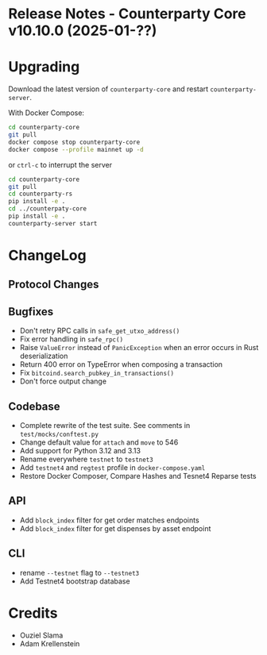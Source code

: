 # Release Notes - Counterparty Core v10.10.0 (2025-01-??)


# Upgrading

Download the latest version of `counterparty-core` and restart `counterparty-server`.

With Docker Compose:

```bash
cd counterparty-core
git pull
docker compose stop counterparty-core
docker compose --profile mainnet up -d
```

or `ctrl-c` to interrupt the server

```bash
cd counterparty-core
git pull
cd counterparty-rs
pip install -e .
cd ../counterpaty-core
pip install -e .
counterparty-server start
```

# ChangeLog

## Protocol Changes

## Bugfixes

- Don't retry RPC calls in `safe_get_utxo_address()`
- Fix error handling in `safe_rpc()`
- Raise `ValueError` instead of `PanicException` when an error occurs in Rust deserialization
- Return 400 error on TypeError when composing a transaction
- Fix `bitcoind.search_pubkey_in_transactions()`
- Don't force output change

## Codebase

- Complete rewrite of the test suite. See comments in `test/mocks/conftest.py`
- Change default value for `attach` and `move` to 546
- Add support for Python 3.12 and 3.13
- Rename everywhere `testnet` to `testnet3`
- Add `testnet4` and `regtest` profile in `docker-compose.yaml`
- Restore Docker Composer, Compare Hashes and Tesnet4 Reparse tests

## API

- Add `block_index` filter for get order matches endpoints
- Add `block_index` filter for get dispenses by asset endpoint

## CLI

- rename `--testnet` flag to `--testnet3`
- Add Testnet4 bootstrap database

# Credits

- Ouziel Slama
- Adam Krellenstein
